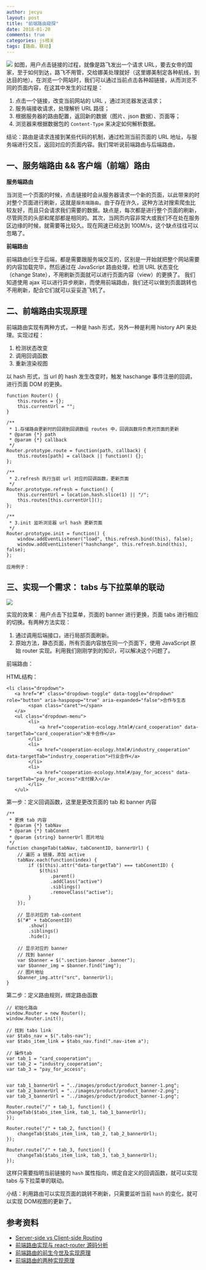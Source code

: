```yaml
---
author: jecyu
layout: post
title: "前端路由窥探"
date: 2018-01-20
comments: true
categories: js相关
tags: [路由，联动]
---
```


![](http://p1s28g7i1.bkt.clouddn.com/onepiece_route.png)
如图，用户点击链接的过程，就像是路飞发出一个请求 URL，要去女帝的国家，至于如何到达，路飞不用管，交给娜美处理就好（这里娜美制定各种航线，到达目的地）。在浏览一个网站时，我们可以通过当前点击各种超链接，从而浏览不同的页面内容，在这其中发生的过程是：

1. 点击一个链接，改变当前网站的 URL ，通过浏览器发送请求；
2. 服务端接收请求，处理解析 URL 路径；
3. 根据服务器的路由配置，返回新的数据（图片、json 数据）、页面等；
4. 浏览器来根据数据包的 `Content-Type` 来决定如何解析数据。

结论：路由是请求连接到某些代码的机制，通过检测当前页面的 URL 地址，与服务端进行交互，返回对应的页面内容。我们常听说前端路由与后端路由，

## 一、服务端路由 && 客户端（前端）路由

**服务端路由**

当浏览一个页面的时候，点击链接时会从服务器请求一个新的页面，以此带来的时对整个页面进行刷新，这就是`服务端路由`。由于存在许久，这种方法对搜索爬虫比较友好，而且只会请求我们需要的数据。缺点是，每次都是进行整个页面的刷新，尽管网页的头部和尾部都是相同的。其次，当网页内容非常大或我们不在处在服务区边缘的时候，就需要等比较久。现在网速已经达到 100M/s，这个缺点往往可以忽略了。

**前端路由**

前端路由衍生于后端，都是需要跟服务端交互的，区别是一开始就把整个网站需要的内容加载完毕，然后通过在 JavaScript 路由处理，检测 URL 状态变化（change State），不用刷新页面就可以进行页面内容（view）的更换了。 我们知道使用 ajax 可以进行异步刷新，而使用前端路由，我们还可以做到页面跳转也不用刷新，配合它们就可以妥妥造飞机了。

## 二、前端路由实现原理

前端路由实现有两种方式，一种是 hash 形式，另外一种是利用 history API 来处理。实现过程：

1. 检测状态改变
2. 调用回调函数
3. 重新渲染视图

以 hash 形式，当 url 的 hash 发生改变时，触发 haschange 事件注册的回调，进行页面 DOM 的更换。

    function Router() {
        this.routes = {};
        this.currentUrl = "";
    }

    /**
     * 1.存储路由更新时的回调到回调数组 routes 中，回调函数将负责对页面的更新
     * @param {*} path
     * @param {*} callback
     */
    Router.prototype.route = function(path, callback) {
        this.routes[path] = callback || function() {};
    };

    /**
     * 2.refresh 执行当前 url 对应的回调函数，更新页面
     */
    Router.prototype.refresh = function() {
        this.currentUrl = location.hash.slice(1) || "/";
        this.routes[this.currentUrl]();
    };

    /**
     * 3.init 监听浏览器 url hash 更新页面
     */
    Router.prototype.init = function() {
        window.addEventListener("load", this.refresh.bind(this), false);
        window.addEventListener("hashchange", this.refresh.bind(this), false);
    };

    应用例子：

## 三、实现一个需求： tabs 与下拉菜单的联动

![](http://p1s28g7i1.bkt.clouddn.com/dropdown_menu_tabs.png)

实现的效果： 用户点击下拉菜单，页面的 banner 进行更换，页面 tabs 进行相应的切换。有两种方法实现：

1. 通过调用后端接口，进行局部页面刷新。
2. 原始方法，静态页面，所有页面内容放在同一个页面下，使用 JavaScript 原始 router 实现。利用我们刚刚学到的知识，可以解决这个问题了。

前端路由：

HTML结构：

  	<li class="dropdown">
       <a href="#" class="dropdown-toggle" data-toggle="dropdown" role="button" aria-haspopup="true" aria-expanded="false">合作与生态
        	<span class="caret"></span>
       </a>
       <ul class="dropdown-menu">
            <li>
                <a href="cooperation-ecology.html#/card_cooperation" data-targetTab="card_cooperation">发卡合作</a>
            </li>
            <li>
               <a href="cooperation-ecology.html#/industry_cooperation" data-targetTab="industry_cooperation">行业合作</a>
            </li>
            <li>
               <a href="cooperation-ecology.html#/pay_for_access" data-targetTab="pay_for_access">支付接入</a>
            </li>
       </ul>
   </li>

第一步：定义回调函数，这里是更改页面的 tab 和 banner 内容

	/**
	 * 更换 tab 内容
	 * @param {*} tabNav
	 * @param {*} tabConent
	 * @param {string} bannerUrl 图片地址
	 */
	function changeTab(tabNav, tabConentID, bannerUrl) {
	    // 遍历 a 链接，添加 active
	    tabNav.each(function(index) {
	        if ($(this).attr("data-targetTab") === tabConentID) {
	            $(this)
	                .parent()
	                .addClass("active")
	                .siblings()
	                .removeClass("active");
	        }
	    });
	
	    // 显示对应的 tab-content
	    $("#" + tabConentID)
	        .show()
	        .siblings()
	        .hide();
	
	    // 显示对应的 banner
	    // 找到 banner
	    var $banner = $(".section-banner .banner");
	    var $banner_img = $banner.find("img");
	    // 图片地址
	    $banner_img.attr("src", bannerUrl);
	}   

第二步：定义路由规则，绑定路由函数

	// 初始化路由
	window.Router = new Router();
	window.Router.init();
	
	// 找到 tabs link
	var $tabs_nav = $(".tabs-nav");
	var $tabs_item_link = $tabs_nav.find(".nav-item a");
	
	// 操作tab
	var tab_1 = "card_cooperation";
	var tab_2 = "industry_cooperation";
	var tab_3 = "pay_for_access";


	var tab_1_bannerUrl = "../images/product/product_banner-1.png";
	var tab_2_bannerUrl = "../images/product/product_banner-2.png";
	var tab_3_bannerUrl = "../images/product/product_banner-1.png";

	Router.route("/" + tab_1, function() {
    changeTab($tabs_item_link, tab_1, tab_1_bannerUrl);
	});
	
	Router.route("/" + tab_2, function() {
	    changeTab($tabs_item_link, tab_2, tab_2_bannerUrl);
	});
	
	Router.route("/" + tab_3, function() {
	    changeTab($tabs_item_link, tab_3, tab_3_bannerUrl);
	});

这样只需要指明当前链接的 `hash` 属性指向，绑定自定义的回调函数，就可以实现 tabs 与下拉菜单的联动。

小结：利用路由可以实现页面的跳转不刷新，只需要监听当前 `hash` 的变化，就可以实现 DOM视图的更新了。

## 参考资料

* [Server-side vs Client-side Routing](https://medium.com/@wilbo/server-side-vs-client-side-routing-71d710e9227f)
* [前端路由实现与 react-router 源码分析](http://www.alloyteam.com/2016/05/router/)
* [前端路由的前生今世及实现原理](https://segmentfault.com/a/1190000011967786#articleHeader2)
* [前端路由的两种实现原理](https://segmentfault.com/a/1190000007238999)
